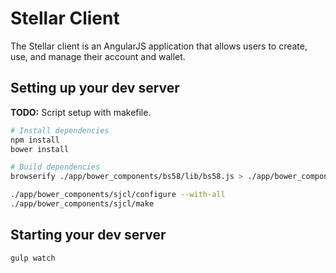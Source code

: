 # Stellar Client

The Stellar client is an AngularJS application that allows users to create, use,
and manage their account and wallet.

## Setting up your dev server
**TODO:** Script setup with makefile.

```bash
# Install dependencies
npm install
bower install

# Build dependencies
browserify ./app/bower_components/bs58/lib/bs58.js > ./app/bower_components/bs58/lib/bs58.bundle.js --standalone base58

./app/bower_components/sjcl/configure --with-all
./app/bower_components/sjcl/make
```

## Starting your dev server

```bash
gulp watch
```